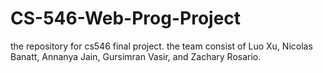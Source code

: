 # CS-546-Web-Prog-Project
the repository for cs546 final project. the team consist of Luo Xu, Nicolas Banatt, Annanya Jain, Gursimran Vasir, and Zachary Rosario.
